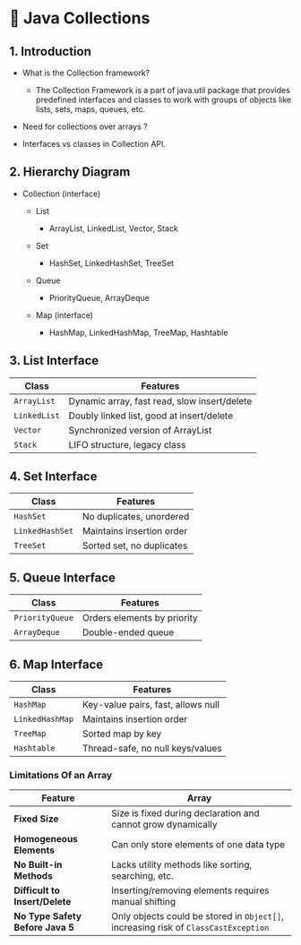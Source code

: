 # 🧠 Java Collections

 ## 1. Introduction
   - What is the Collection framework?
      - The Collection Framework is a part of java.util package that provides predefined interfaces and classes to work with groups of objects like lists, sets,    maps, queues, etc.

   - Need for collections over arrays ?


   - Interfaces vs classes in Collection API.


## 2. Hierarchy Diagram
- Collection (interface)

   - List

     - ArrayList, LinkedList, Vector, Stack

   - Set

     - HashSet, LinkedHashSet, TreeSet

   - Queue

     - PriorityQueue, ArrayDeque

    - Map (interface)

      - HashMap, LinkedHashMap, TreeMap, Hashtable
## 3. List Interface

| Class        | Features                                     |
| ------------ | -------------------------------------------- |
| `ArrayList`  | Dynamic array, fast read, slow insert/delete |
| `LinkedList` | Doubly linked list, good at insert/delete    |
| `Vector`     | Synchronized version of ArrayList            |
| `Stack`      | LIFO structure, legacy class                 |


## 4. Set Interface

| Class           | Features                  |
| --------------- | ------------------------- |
| `HashSet`       | No duplicates, unordered  |
| `LinkedHashSet` | Maintains insertion order |
| `TreeSet`       | Sorted set, no duplicates |

## 5. Queue Interface
| Class           | Features                    |
| --------------- | --------------------------- |
| `PriorityQueue` | Orders elements by priority |
| `ArrayDeque`    | Double-ended queue          |




## 6. Map Interface
| Class           | Features                           |
| --------------- | ---------------------------------- |
| `HashMap`       | Key-value pairs, fast, allows null |
| `LinkedHashMap` | Maintains insertion order          |
| `TreeMap`       | Sorted map by key                  |
| `Hashtable`     | Thread-safe, no null keys/values   |

### Limitations Of an Array

| Feature                          | Array                                                                               |
| -------------------------------- | ----------------------------------------------------------------------------------- |
| **Fixed Size**                   | Size is fixed during declaration and cannot grow dynamically                        |
| **Homogeneous Elements**         | Can only store elements of one data type                                            |
| **No Built-in Methods**          | Lacks utility methods like sorting, searching, etc.                                 |
| **Difficult to Insert/Delete**   | Inserting/removing elements requires manual shifting                                |
| **No Type Safety Before Java 5** | Only objects could be stored in `Object[]`, increasing risk of `ClassCastException` |

